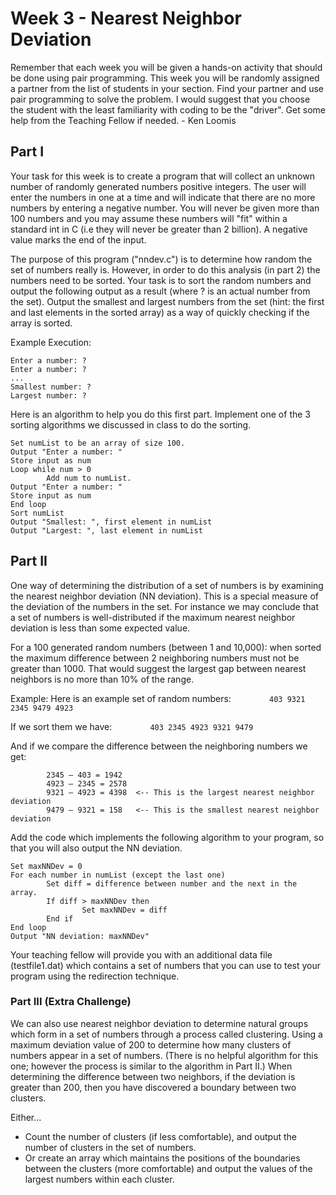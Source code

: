 # Week 3 - Nearest Neighbor Deviation

Remember that each week you will be given a hands-on activity that should be
done using pair programming. This week you will be randomly assigned a partner
from the list of students in your section. Find your partner and use pair
programming to solve the problem. I would suggest that you choose the student
with the least familiarity with coding to be the "driver". Get some help from
the Teaching Fellow if needed. - Ken Loomis

## Part I
Your task for this week is to create a program that will collect an unknown
number of randomly generated numbers positive integers. The user will enter
the numbers in one at a time and will indicate that there are no more numbers
by entering a negative number. You will never be given more than 100 numbers
and you may assume these numbers will "fit" within a standard int in C (i.e
they will never be greater than 2 billion). A negative value marks the end
of the input.

The purpose of this program ("nndev.c") is to determine how random the set
of numbers really is. However, in order to do this analysis (in part 2) the
numbers need to be sorted. Your task is to sort the random numbers and output
the following output as a result (where ? is an actual number from the set).
Output the smallest and largest numbers from the set (hint: the first and
last elements in the sorted array) as a way of quickly checking if the array
is sorted.

Example Execution:
```
Enter a number: ?
Enter a number: ?
...
Smallest number: ?
Largest number: ?
```

Here is an algorithm to help you do this first part. Implement one of the 3
sorting algorithms we discussed in class to do the sorting.

```
Set numList to be an array of size 100.
Output "Enter a number: "
Store input as num
Loop while num > 0
        Add num to numList.
Output "Enter a number: "
Store input as num
End loop
Sort numList
Output "Smallest: ", first element in numList
Output "Largest: ", last element in numList
```

## Part II
One way of determining  the distribution of a set of numbers is by examining
the nearest neighbor deviation (NN deviation). This is a special measure of
the deviation of the numbers in the set. For instance we may conclude that a
set of numbers is well-distributed if the maximum nearest neighbor deviation
is less than some expected value.

For a 100 generated random numbers (between 1 and 10,000): when sorted the
maximum difference between 2 neighboring numbers must not be greater than 1000.
That would suggest the largest gap between nearest neighbors is no more than
10% of the range.

Example:
Here is an example set of random numbers:
```        403 9321 2345 9479 4923```

If we sort them we have:
```        403 2345 4923 9321 9479```

And if we compare the difference between the neighboring numbers we get:
```
        2345 – 403 = 1942
        4923 – 2345 = 2578
        9321 – 4923 = 4398  <-- This is the largest nearest neighbor deviation
        9479 – 9321 = 158   <-- This is the smallest nearest neighbor deviation
```

Add the code which implements the following algorithm to your program,
so that you will also output the NN deviation.

```
Set maxNNDev = 0
For each number in numList (except the last one)
        Set diff = difference between number and the next in the array.
        If diff > maxNNDev then
                Set maxNNDev = diff
        End if
End loop
Output "NN deviation: maxNNDev"
```

Your teaching fellow will provide you with an additional data file (testfile1.dat)
which contains a set of numbers that you can use to test your program using the
redirection technique.

### Part III (Extra Challenge)
We can also use nearest neighbor deviation to determine natural groups which
form in a set of numbers through a process called clustering. Using a maximum
deviation value of 200 to determine how many clusters of numbers appear in a
set of numbers. (There is no helpful algorithm for this one; however the
process is similar to the algorithm in Part II.) When determining the difference
between two neighbors, if the deviation is greater than 200, then you have
discovered a boundary between two clusters.

Either…
* Count the number of clusters (if less comfortable), and output the number
of clusters in the set of numbers.
* Or create an array which maintains the positions of the boundaries between
the clusters (more comfortable) and output the values of the largest numbers
within each cluster.